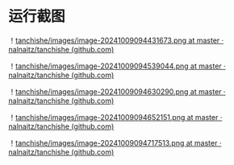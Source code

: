 # 运行截图

！[tanchishe/images/image-20241009094431673.png at master · nalnaitz/tanchishe (github.com)](https://github.com/nalnaitz/tanchishe/blob/master/images/image-20241009094431673.png)

！[tanchishe/images/image-20241009094539044.png at master · nalnaitz/tanchishe (github.com)](https://github.com/nalnaitz/tanchishe/blob/master/images/image-20241009094539044.png)

！[tanchishe/images/image-20241009094630290.png at master · nalnaitz/tanchishe (github.com)](https://github.com/nalnaitz/tanchishe/blob/master/images/image-20241009094630290.png)

！[tanchishe/images/image-20241009094652151.png at master · nalnaitz/tanchishe (github.com)](https://github.com/nalnaitz/tanchishe/blob/master/images/image-20241009094652151.png)

！[tanchishe/images/image-20241009094717513.png at master · nalnaitz/tanchishe (github.com)](https://github.com/nalnaitz/tanchishe/blob/master/images/image-20241009094717513.png)
